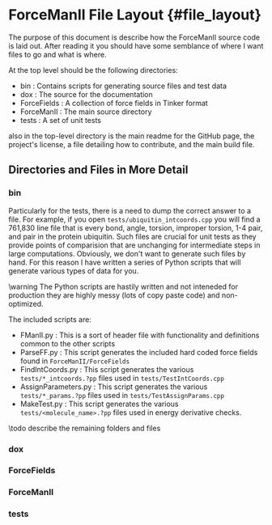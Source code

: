 ForceManII File Layout                                            {#file_layout}
======================

The purpose of this document is describe how the ForceManII source code is laid
out.  After reading it you should have some semblance of where I want files to
go and what is where.

At the top level should be the following directories:
- bin : Contains scripts for generating source files and test data
- dox : The source for the documentation
- ForceFields : A collection of force fields in Tinker format
- ForceManII : The main source directory
- tests : A set of unit tests

also in the top-level directory is the main readme for the GitHub page, the
project's license, a file detailing how to contribute, and the main build file.

## Directories and Files in More Detail

### bin

Particularly for the tests, there is a need to dump the correct answer to a
file.  For example, if you open `tests/ubiquitin_intcoords.cpp` you will find
a 761,830 line file that is every bond, angle, torsion, improper torsion, 1-4
pair, and pair in the protein ubiquitin.  Such files are crucial for unit tests
as they provide points of comparision that are unchanging for intermediate steps
in large computations.  Obviously, we don't want to generate such files by hand.
For this reason I have written a series of Python scripts that will generate
various types of data for you.

\warning The Python scripts are hastily written and not inteneded for production
they are highly messy (lots of copy paste code) and non-optimized.

The included scripts are:
- FManII.py : This is a sort of header file with functionality and definitions
  common to the other scripts
- ParseFF.py : This script generates the included hard coded force fields found
  in `ForceManII/ForceFields`
- FindIntCoords.py : This script generates the various `tests/*_intcoords.?pp`
  files used in `tests/TestIntCoords.cpp`
- AssignParameters.py : This script generates the various `tests/*_params.?pp`
  files used in `tests/TestAssignParams.cpp`
- MakeTest.py : This script generates the various `tests/<molecule_name>.?pp`
  files used in energy derivative checks.

\todo describe the remaining folders and files

### dox

### ForceFields

### ForceManII

### tests
